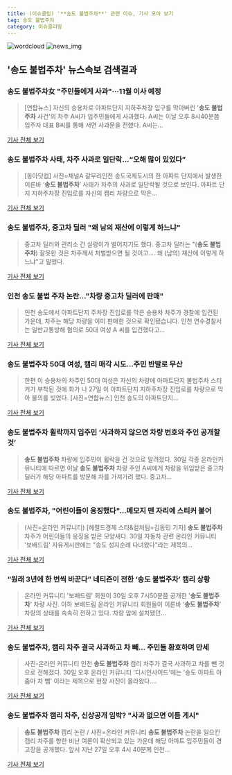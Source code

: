 ```yaml
---
title: (이슈클립) '**송도 불법주차**' 관련 이슈, 기사 모아 보기
tag: 송도 불법주차
category: 이슈클리핑
---
```

![wordcloud](https://s3.ap-northeast-2.amazonaws.com/lyrics101-wordcloud/2018-08-30-1535635999.png)
![news_img](https://user-images.githubusercontent.com/42597476/44507050-1206f400-a6e4-11e8-8d98-7ffbfebb353f.png)
## **'**송도 불법주차**'** 뉴스속보 검색결과
### **송도 불법주차**女 "주민들에게 사과"···11월 이사 예정

>[연합뉴스] 자신의 승용차로 아파트단지 지하주차장 입구를 막아버린 '**송도 불법주차** 사건'의 차주 A씨가 입주민들에게 사과했다. A씨는 이날 오후 8시40분쯤 입주자 대표 B씨를 통해 서면 사과문을 전했다. A씨는...

<a href="http://news.joins.com/article/olink/22521481" target="_blank">기사 전체 보기</a>

### **송도 불법주차** 사태, 차주 사과로 일단락…“오해 많이 있었다”

>[동아닷컴] 사진=채널A 갈무리인천 송도국제도시의 한 아파트 단지에서 발생한 이른바 ‘**송도 불법주차**’ 사태가 차주의 사과로 일단락될 것으로 보인다. 아파트 단지 지하주차장 진입로를 자신의 캠리 차량으로 막은...

<a href="http://news.donga.com/3/all/20180830/91759791/2" target="_blank">기사 전체 보기</a>

### **송도 불법주차**, 중고차 딜러 "왜 남의 재산에 이렇게 하느냐"

>중고차 딜러와 관리소 간 실랑이가 벌어지기도 했다. 중고차 딜러는 "(**송도 불법주차**) 잘못한 것은 차주께서 처벌받으면 될 것이고…. 왜 (남의) 재산에 이렇게 하느냐"고 말했다.

<a href="http://kpenews.com/Board.aspx?BoardNo=18342" target="_blank">기사 전체 보기</a>

### 인천 송도 불법 주차 논란..."차량 중고차 딜러에 판매"

>인천 송도에서 아파트단지 주차장 진입로를 막은 승용차 차주가 경찰에 입건된 가운데, 차주는 해당 차량을 이미 판매한 것으로 확인됐습니다. 인천 연수경찰서는 일반교통방해 혐의로 50대 여성 A 씨를 입건했다고...

<a href="http://www.ytn.co.kr/_ln/0103_201808302033157844" target="_blank">기사 전체 보기</a>

### **송도 불법주차** 50대 여성, 캠리 매각 시도…주민 반발로 무산

>한편 이 승용차의 차주인 50대 여성은 자신의 차량에 아파트단지 불법주차 스티커가 부착된 것에 화가 나 27일 이 아파트단지 지하주차장 진입로를 차량으로 막아 물의를 빚었다. [사진=연합뉴스] 인천 송도의 아파트단지...

<a href="http://news.hankyung.com/article/2018083044577" target="_blank">기사 전체 보기</a>

### **송도 불법주차** 휠락까지 입주민 ‘사과하지 않으면 차량 번호와 주인 공개할 것’

>**송도 불법주차** 차량에 입주민이 휠락을 건 것으로 알려졌다. 30일 각종 온라인커뮤니티에 따르면 이날 **송도 불법주차** 차량 주인 A씨에게 차량을 위임받은 중고차 딜러가 해당 아파트를 방문해 차를 가져가려 했다. 중고차...

<a href="http://news.mtn.co.kr/newscenter/news_viewer.mtn?gidx=2018083016332023866" target="_blank">기사 전체 보기</a>

### **송도 불법주차**, "어린이들이 응징했다"…메모지 뗀 자리에 스티커 붙어

>(사진=온라인 커뮤니티) [헤럴드경제 스타&컬처팀=김동민 기자] **송도 불법주차** 차주가 어린이들의 응징을 받은 모양새다. 30일 자동차 관련 온라인 커뮤니티 '보배드림' 자유게시판에는 "송도 성지순례 다녀왔다"라는 제목의...

<a href="http://biz.heraldcorp.com/culture/view.php?ud=201808301756474296863_1" target="_blank">기사 전체 보기</a>

### “원래 3년에 한 번씩 바꾼다” 네티즌이 전한 ‘**송도 불법주차**’ 캠리 상황

>온라인 커뮤니티 '보배드림' 회원이 30일 오후 7시50분쯤 공개한 '**송도 불법주차**' 차량 사진. 이하 보배드림 온라인 커뮤니티 회원들이 이른바 ‘**송도 불법주차**’ 차량의 상태를 속속히 전하고 있다. 차량 앞에 설치됐던...

<a href="http://news.kmib.co.kr/article/view.asp?arcid=0012644837&code=61121211&cp=nv" target="_blank">기사 전체 보기</a>

### **송도 불법주차**, 캠리 차주 결국 사과하고 차 빼… 주민들 환호하며 만세

>사진-온라인 커뮤니티 인천 **송도 불법주차** 캠리 차주가 결국 사과하고 차를 뺀 것으로 전해졌다. 30일 오후 온라인 커뮤니티 '디시인사이드'에는 '송도 아파트 아줌마 차 뺌' 이라는 제목으로 현장 사진이 올라왔다....

<a href="http://news20.busan.com/controller/newsController.jsp?newsId=20180830000418" target="_blank">기사 전체 보기</a>

### **송도 불법주차** 캠리 차주, 신상공개 임박? "사과 없으면 이름 게시"

>**송도 불법주차** 캠리 논란 / 사진=온라인 커뮤니티 **송도 불법주차** 논란을 일으킨 캠리 차주를 향한 비난 여론이 확산되고 있는 가운데 해당 아파트 입주민들이 경고장을 공개했다. 앞서 지난 27일 오후 4시 40분께 인천...

<a href="http://sports.hankooki.com/lpage/sisa/201808/sp20180830141604137040.htm" target="_blank">기사 전체 보기</a>



